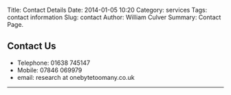 Title: Contact Details
Date: 2014-01-05 10:20
Category: services
Tags: contact information
Slug: contact
Author: William Culver
Summary: Contact Page.


## Contact Us

- Telephone: 01638 745147
- Mobile: 07846 069979
- email: research at onebytetoomany.co.uk

------------------
